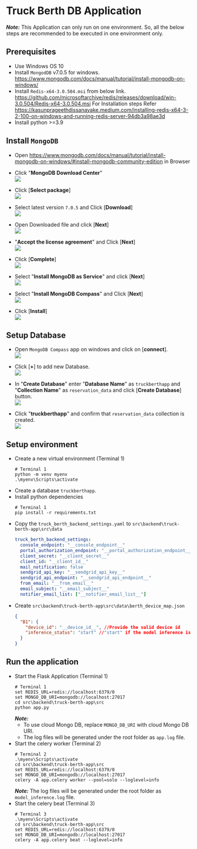 # Truck Berth DB Application

_**Note:**_ This Application can only run on one environment. So, all the below steps are recommended to be executed in one environment only.

## Prerequisites

- Use Windows OS 10
- Install `MongodDB` v7.0.5 for windows.
  https://www.mongodb.com/docs/manual/tutorial/install-mongodb-on-windows/
- Install `Redis-x64-3.0.504.msi` from below link.
  https://github.com/microsoftarchive/redis/releases/download/win-3.0.504/Redis-x64-3.0.504.msi
  For Installation steps Refer https://kasunprageethdissanayake.medium.com/installing-redis-x64-3-2-100-on-windows-and-running-redis-server-94db3a98ae3d
- Install python >=3.9

## Install `MongoDB`

- Open https://www.mongodb.com/docs/manual/tutorial/install-mongodb-on-windows/#install-mongodb-community-edition in Browser

- Click "**MongoDB Download Center**"<br/>
  <img src="..\..\..\docs\user_guide\mongo_db_imgs\install\1.png">

- Click [**Select package**]<br/>
  <img src="..\..\..\docs\user_guide\mongo_db_imgs\install\2.png">

- Select latest version `7.0.5` and Click [**Download**]<br/>
  <img src="..\..\..\docs\user_guide\mongo_db_imgs\install\3.png">

- Open Downloaded file and click [**Next**]<br/>
  <img src="..\..\..\docs\user_guide\mongo_db_imgs\install\4.png">

- "**Accept the license agreement**" and Click [**Next**]<br/>
  <img src="..\..\..\docs\user_guide\mongo_db_imgs\install\5.png">

- Click [**Complete**]<br/>
  <img src="..\..\..\docs\user_guide\mongo_db_imgs\install\6.png">

- Select "**Install MongoDB as Service**" and click [**Next**]<br/>
  <img src="..\..\..\docs\user_guide\mongo_db_imgs\install\7.png">

- Select "**Install MongoDB Compass**" and Click [**Next**]<br/>
  <img src="..\..\..\docs\user_guide\mongo_db_imgs\install\8.png">

- Click [**Install**]<br/>
  <img src="..\..\..\docs\user_guide\mongo_db_imgs\install\9.png">

## Setup Database

- Open `MongoDB Compass` app on windows and click on [**connect**].<br/>
  <img src="..\..\..\docs\user_guide\mongo_db_imgs\connect_mongo_db.PNG">

- Click [**+**] to add new Database.<br/>
  <img src="..\..\..\docs\user_guide\mongo_db_imgs\add_db.PNG">

- In "**Create Database**" enter "**Database Name**" as `truckberthapp` and "**Collection Name**" as `reservation_data` and click [**Create Database**] button.<br/>
  <img src="..\..\..\docs\user_guide\mongo_db_imgs\create_db.PNG">

- Click "**truckberthapp**" and confirm that `reservation_data` collection is created.<br/>
  <img src="..\..\..\docs\user_guide\mongo_db_imgs\db_complete.PNG">

## Setup environment

- Create a new virtual environment (Terminal 1)
  ```shell
  # Terminal 1
  python -m venv myenv
  .\myenv\Scripts\activate
  ```
- Create a database `truckberthapp`.
- Install python dependencies
  ```shell
  # Terminal 1
  pip install -r requirements.txt
  ```
- Copy the `truck_berth_backend_settings.yaml` to `src\backend\truck-berth-app\src\data`
  ```yaml
  truck_berth_backend_settings:
    console_endpoint: "__console_endpoint__"
    portal_authorization_endpoint: "__portal_authorization_endpoint__"
    client_secret: "__client_secret__"
    client_id: "__client_id__"
    mail_notification: false
    sendgrid_api_key: "__sendgrid_api_key__"
    sendgrid_api_endpoint: "__sendgrid_api_endpoint__"
    from_email: "__from_email__"
    email_subject: "__email_subject__"
    notifier_email_list: ["__notifier_email_list__"]
  ```
- Create `src\backend\truck-berth-app\src\data\berth_device_map.json`
  ```json
  {
    "B1": {
      "device_id": "__device_id__", //Provide the valid device id
      "inference_status": "start" //"start" if the model inference is started else "stop"
    }
  }
  ```

## Run the application

- Start the Flask Application (Terminal 1)
  ```shell
  # Terminal 1
  set REDIS_URL=redis://localhost:6379/0
  set MONGO_DB_URI=mongodb://localhost:27017
  cd src\backend\truck-berth-app\src
  python app.py
  ```
  _**Note:**_ 
  - To use cloud Mongo DB, replace `MONGO_DB_URI` with cloud Mongo DB URI.
  - The log files will be generated under the root folder as `app.log` file.
- Start the celery worker (Terminal 2)
  ```shell
  # Terminal 2
  .\myenv\Scripts\activate
  cd src\backend\truck-berth-app\src
  set REDIS_URL=redis://localhost:6379/0
  set MONGO_DB_URI=mongodb://localhost:27017
  celery -A app.celery worker --pool=solo --loglevel=info
  ```
  _**Note:**_ The log files will be generated under the root folder as `model_inference.log` file.
- Start the celery beat (Terminal 3)
  ```shell
  # Terminal 3
  .\myenv\Scripts\activate
  cd src\backend\truck-berth-app\src
  set REDIS_URL=redis://localhost:6379/0
  set MONGO_DB_URI=mongodb://localhost:27017
  celery -A app.celery beat --loglevel=info
  ```
